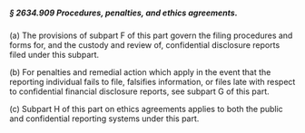 ##### § 2634.909 Procedures, penalties, and ethics agreements. #####

(a) The provisions of subpart F of this part govern the filing procedures and forms for, and the custody and review of, confidential disclosure reports filed under this subpart.

(b) For penalties and remedial action which apply in the event that the reporting individual fails to file, falsifies information, or files late with respect to confidential financial disclosure reports, see subpart G of this part.

(c) Subpart H of this part on ethics agreements applies to both the public and confidential reporting systems under this part.